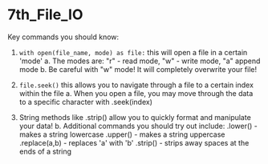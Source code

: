 # 7th_File_IO

Key commands you should know:

1. ```with open(file_name, mode) as file:``` this will open a file in a certain 'mode'
  a. The modes are: "r" - read mode, "w" - write mode, "a" append mode
  b. Be careful with "w" mode! It will completely overwrite your file!

2. ```file.seek()``` this allows you to navigate through a file to a certain index within the file
  a. When you open a file, you may move through the data to a specific character with .seek(index)

3. String methods like .strip() allow you to quickly format and manipulate your data!
  b. Additional commands you should try out include:
   .lower() - makes a string lowercase
   .upper() - makes a string uppercase
   .replace(a,b) - replaces 'a' with 'b'
   .strip() - strips away spaces at the ends of a string
